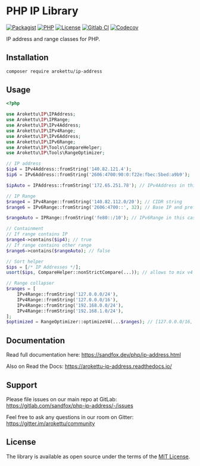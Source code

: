 # PHP IP Library

[![Packagist]][Packagist Link]
[![PHP]][Packagist Link]
[![License]][License Link]
[![Gitlab CI]][Gitlab CI Link]
[![Codecov]][Codecov Link]

[Packagist]: https://img.shields.io/packagist/v/arokettu/ip-address.svg?style=flat-square
[PHP]: https://img.shields.io/packagist/php-v/arokettu/ip-address.svg?style=flat-square
[License]: https://img.shields.io/packagist/l/arokettu/ip-address.svg?style=flat-square
[Gitlab CI]: https://img.shields.io/gitlab/pipeline/sandfox/php-ip-address/master.svg?style=flat-square
[Codecov]: https://img.shields.io/codecov/c/gl/sandfox/php-ip-address?style=flat-square

[Packagist Link]: https://packagist.org/packages/arokettu/ip-address
[License Link]: LICENSE.md
[Gitlab CI Link]: https://gitlab.com/sandfox/php-ip-address/-/pipelines
[Codecov Link]: https://codecov.io/gl/sandfox/php-ip-address/

IP address and range classes for PHP.

## Installation

```bash
composer require arokettu/ip-address
```

## Usage

```php
<?php

use Arokettu\IP\IPAddress;
use Arokettu\IP\IPRange;
use Arokettu\IP\IPv4Address;
use Arokettu\IP\IPv4Range;
use Arokettu\IP\IPv6Address;
use Arokettu\IP\IPv6Range;
use Arokettu\IP\Tools\CompareHelper;
use Arokettu\IP\Tools\RangeOptimizer;

// IP address
$ip4 = IPv4Address::fromString('140.82.121.4');
$ip6 = IPv6Address::fromString('2606:4700:90:0:f22e:fbec:5bed:a9b9');

$ipAuto = IPAddress::fromString('172.65.251.78'); // IPv4Address in this case

// IP Range
$range4 = IPv4Range::fromString('140.82.112.0/20'); // CIDR string
$range6 = IPv6Range::fromString('2606:4700::', 32); // Base IP and prefix length

$rangeAuto = IPRange::fromString('fe80::/10'); // IPv6Range in this case

// Containment
// If range contains IP
$range4->contains($ip4); // true
// If range contains other range
$range6->contains($rangeAuto); // false

// Sort helper
$ips = [/* IP Addresses */];
usort($ips, CompareHelper::nonStrictCompare(...)); // allows to mix v4 and v6

// Range collapser
$ranges = [
    IPv4Range::fromString('127.0.0.0/24'),
    IPv4Range::fromString('127.0.0.0/16'),
    IPv4Range::fromString('192.168.0.0/24'),
    IPv4Range::fromString('192.168.1.0/24'),
];
$optimized = RangeOptimizer::optimizeV4(...$ranges); // [127.0.0.0/16, 192.168.0.0/23]
```

## Documentation

Read full documentation here: <https://sandfox.dev/php/ip-address.html>

Also on Read the Docs: <https://arokettu-ip-address.readthedocs.io/>

## Support

Please file issues on our main repo at GitLab: <https://gitlab.com/sandfox/php-ip-address/-/issues>

Feel free to ask any questions in our room on Gitter: <https://gitter.im/arokettu/community>

## License

The library is available as open source under the terms of the [MIT License][License Link].
